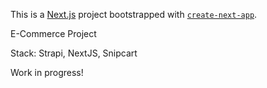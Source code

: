 This is a [Next.js](https://nextjs.org/) project bootstrapped with [`create-next-app`](https://github.com/vercel/next.js/tree/canary/packages/create-next-app).

E-Commerce Project

Stack: Strapi, NextJS, Snipcart

Work in progress!
